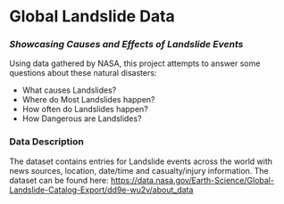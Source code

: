 # Global Landslide Data
### _Showcasing Causes and Effects of Landslide Events_

Using data gathered by NASA, this project attempts to answer
some questions about these natural disasters:
- What causes Landslides?
- Where do Most Landslides happen?
- How often do Landslides happen?
- How Dangerous are Landslides?

### Data Description
The dataset contains entries for Landslide events across the world with news sources, 
location, date/time and casualty/injury information. The dataset can be found here:
https://data.nasa.gov/Earth-Science/Global-Landslide-Catalog-Export/dd9e-wu2v/about_data
